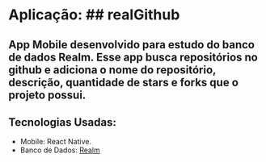 # Aplicação: ## realGithub
## App Mobile desenvolvido para estudo do banco de dados Realm. Esse app busca repositórios no github e adiciona o nome do repositório, descrição, quantidade de stars e forks que o projeto possui.

## Tecnologias Usadas:
- Mobile: React Native.
- Banco de Dados: [Realm](https://realm.io/)
